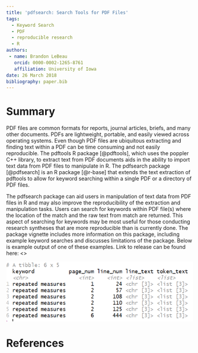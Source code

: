 ```yaml
---
title: 'pdfsearch: Search Tools for PDF Files'
tags:
  - Keyword Search
  - PDF
  - reproducible research
  - R
authors:
 - name: Brandon LeBeau
   orcid: 0000-0002-1265-8761
   affiliation: University of Iowa
date: 26 March 2018
bibliography: paper.bib
---
```


# Summary

PDF files are common formats for reports, journal articles, briefs, and many other documents. PDFs are lightweight, portable, and easily viewed across operating systems. Even though PDF files are ubiquitous extracting and finding text within a PDF can be time consuming and not easily reproducible. The pdftools R package [@pdftools], which uses the poppler C++ library, to extract text from PDF documents aids in the ability to import text data from PDF files to manipulate in R. The pdfsearch package [@pdfsearch] is an R package [@r-base] that extends the text extraction of pdftools to allow for keyword searching within a single PDF or a directory of PDF files.

The pdfsearch package can aid users in manipulation of text data from PDF files in R and may also improve the reproducibility of the extraction and manipulation tasks. Users can search for keywords within PDF file(s) where the location of the match and the raw text from match are returned. This aspect of searching for keywords may be most useful for those conducting research syntheses that are more reproducible than is currently done. The package vignette includes more information on this package, including example keyword searches and discusses limitations of the package. Below is example output of one of these examples. Link to release can be found here: <>

![Example Output](joss.png)

# References
